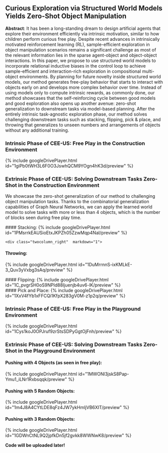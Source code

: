 ## Curious Exploration via Structured World Models Yields Zero-Shot Object Manipulation

**Abstract**: It has been a long-standing dream to design artificial agents that explore their environment efficiently via intrinsic motivation, similar to how children perform curious free play. Despite recent advances in intrinsically motivated reinforcement learning (RL), sample-efficient exploration in object manipulation scenarios remains a significant challenge as most of the relevant information lies in the sparse agent-object and object-object interactions. In this paper, we propose to use structured world models to incorporate relational inductive biases in the control loop to achieve sample-efficient and interaction-rich exploration in compositional multi-object environments. By planning for future novelty inside structured world models, our method generates free-play behavior that starts to interact with objects early on and develops more complex behavior over time. Instead of using models only to compute intrinsic rewards, as commonly done, our method showcases that the self-reinforcing cycle between good models and good exploration also opens up another avenue: zero-shot generalization to downstream tasks via model-based planning. After the entirely intrinsic task-agnostic exploration phase, our method solves challenging downstream tasks such as stacking, flipping, pick & place, and throwing that generalizes to unseen numbers and arrangements of objects without any additional training.

### Intrinsic Phase of CEE-US: Free Play in the Construction Environment
{% include googleDrivePlayer.html id="1giPb0tWH3L6F0O3JswhQCM9YOgn4hK3d/preview" %}

### Extrinsic Phase of CEE-US: Solving Downstream Tasks Zero-Shot in the Construction Environment
We showcase the zero-shot generalization of our method to challenging object manipulation tasks. Thanks to the combinatorial generalization capabilities of Graph Neural Networks, we can apply the learned world model to solve tasks with more or less than 4 objects, which is the number of blocks seen during free play time. 

<div class="twocolumn_wrapper"  markdown="1">

<div class="twocolumn_left"  markdown="1">
#### Stacking:
{% include googleDrivePlayer.html id="1PMsrrkEAUSioEtxJKPZh05ZzwMqp4NaI/preview" %}
</div>

    <div class="twocolumn_right"  markdown="1">
#### Throwing:
{% include googleDrivePlayer.html id="1DuMrrnnS-ixKMLkE-3_Quv3yVxbg3sAq/preview" %}
      </div>
</div>
<div class="twocolumn_wrapper"  markdown="1">
  <div class="twocolumn_left"  markdown="1">
#### Flipping:
{% include googleDrivePlayer.html id="1C_pvgrSH0oS9NPId88ljuenjb4uv6-lK/preview" %}
    </div>

  <div class="twocolumn_right"  markdown="1">
#### Pick and Place:
{% include googleDrivePlayer.html id="1XxV4fYb1xFFCQi1KfpX283gV0M-z1p2q/preview" %}
  </div>
  
 </div>

### Intrinsic Phase of CEE-US: Free Play in the Playground Environment
{% include googleDrivePlayer.html id="1Cys1koJ0OPJruf9zrStsSDPyGgtOjFnh/preview" %}

### Extrinsic Phase of CEE-US: Solving Downstream Tasks Zero-Shot in the Playground Environment
#### Pushing with 4 Objects (as seen in free play):
{% include googleDrivePlayer.html id="1MWONl3jskS8Pap-Ymu1_iLNr1Rxbsqqk/preview" %}

#### Pushing with 5 Random Objects:
{% include googleDrivePlayer.html id="1m4J8A4CYtLDE8qFz4JW7ykHmIjVB6XIT/preview" %}

#### Pushing with 3 Random Objects:
{% include googleDrivePlayer.html id="1GDWnCtNL9Q2jpfkDn5jf2gvkk8WWNwK8/preview" %}

**Code will be uploaded later!**
